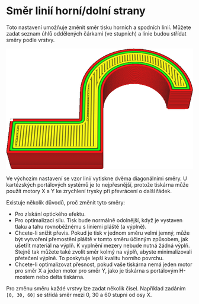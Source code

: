 Směr linií horní/dolní strany
====
Toto nastavení umožňuje změnit směr tisku horních a spodních linií. Můžete zadat seznam úhlů oddělených čárkami (ve stupních) a linie budou střídat směry podle vrstvy.

![Lineární vzor se střídavými úhly 0°, 60° a 120°](../../../articles/images/skin_angles.gif)

Ve výchozím nastavení se vzor linií vytiskne dvěma diagonálními směry. U kartézských portálových systémů je to nejpřesnější, protože tiskárna může použít motory X a Y ke zrychlení trysky při převrácení o další řádek.

Existuje několik důvodů, proč změnit tyto směry:
* Pro získání optického efektu.
* Pro optimalizaci sílu. Tisk bude normálně odolnější, když je vystaven tlaku a tahu rovnoběžnému s liniemi pláště (a výplně).
* Chcete-li snížit převis. Pokud je tisk v jednom směru velmi jemný, může být vytvoření přemostění pláště v tomto směru účinným způsobem, jak ušetřit materiál na výplň. K vyplnění mezery nebude nutná žádná výplň. Stejně tak můžete také zvolit směr kolmý na výplň, abyste minimalizovali přetečení výplně. To poskytuje lepší kvalitu horního povrchu.
* Chcete-li optimalizovat přesnost, pokud vaše tiskárna nemá jeden motor pro směr X a jeden motor pro směr Y, jako je tiskárna s portálovým H-mostem nebo delta tiskárna.

Pro změnu směru každé vrstvy lze zadat několik čísel. Například zadáním `[0, 30, 60]` se střídá směr mezi 0, 30 a 60 stupni od osy X.
